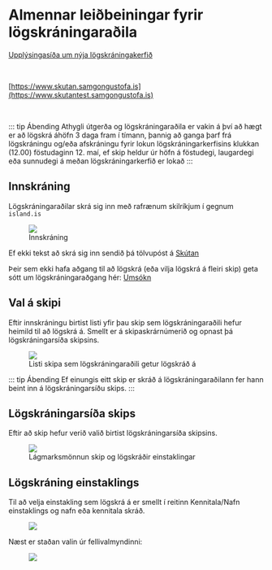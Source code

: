 # Almennar leiðbeiningar fyrir lögskráningaraðila

<!-- ## Upplýsingasíða um nýja lögskráningakerfið -->

[Upplýsingasíða um nýja lögskráningakerfið](https://www.samgongustofa.is/skutan)

<br/>

[https://www.skutan.samgongustofa.is](https://www.skutantest.samgongustofa.is)


<br/>

::: tip Ábending
Athygli útgerða og lögskráningaraðila er vakin á því að hægt er að lögskrá áhöfn 3 daga fram í tímann, þannig að ganga þarf frá lögskráningu og/eða afskráningu fyrir lokun lögskráningarkerfisins klukkan (12.00) föstudaginn 12. maí, ef skip heldur úr höfn á föstudegi, laugardegi eða sunnudegi á meðan lögskráningarkerfið er lokað
:::

## Innskráning

Lögskráningaraðilar skrá sig inn með rafrænum skilríkjum í gegnum `island.is`

<figure>
  <img src='/images/innskra.png'>
  <figcaption>Innskráning</figcaption>
</figure> 

Ef ekki tekst að skrá sig inn sendið þá tölvupóst á [Skútan](mailto:skutan@samgongustofa.is)

Þeir sem ekki hafa aðgang til að lögskrá (eða vilja lögskrá á fleiri skip) geta sótt um lögskráningaraðgang hér: [Umsókn](https://eydublod.samgongustofa.is/zEK2CL_cgku8mCyr7VDz3Q1)



## Val á skipi

Eftir innskráningu birtist listi yfir þau skip sem lögskráningaraðili hefur heimild til að lögskrá á. Smellt er á skipaskrárnúmerið og opnast þá lögskráningarsíða skipsins.

<figure>
  <img src='/images/skipalisti.png'>
  <figcaption>Listi skipa sem lögskráningaraðili getur lögskráð á</figcaption>
</figure> 

::: tip Ábending
Ef einungis eitt skip er skráð á lögskráningaraðilann fer hann beint inn á lögskráningarsíðu skips.
:::



## Lögskráningarsíða skips

Eftir að skip hefur verið valið birtist lögskráningarsíða skipsins.

<figure>
  <img src='/images/lagmarksmonnun.png'>
  <figcaption>Lágmarksmönnun skip og lögskráðir einstaklingar</figcaption>
</figure> 




## Lögskráning einstaklings

Til að velja einstakling sem lögskrá á er smellt í reitinn Kennitala/Nafn einstaklings og nafn eða kennitala skráð.

<figure>
  <img src='/images/logskra1.png'>
  <figcaption></figcaption>
</figure> 


Næst er staðan valin úr fellivalmyndinni:

<figure>
  <img src='/images/logskra1.png'>
  <figcaption></figcaption>
</figure> 